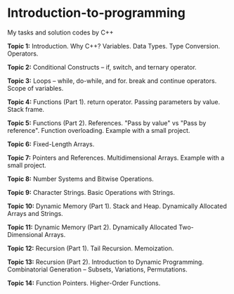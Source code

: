# Introduction-to-programming
My tasks and solution codes by C++


**Topic 1:** Introduction. Why C++? Variables. Data Types. Type Conversion. Operators.

**Topic 2:** Conditional Constructs – if, switch, and ternary operator.

**Topic 3:** Loops – while, do-while, and for. break and continue operators. Scope of variables.

**Topic 4:** Functions (Part 1). return operator. Passing parameters by value. Stack frame.

**Topic 5:** Functions (Part 2). References. "Pass by value" vs "Pass by reference". Function overloading. Example with a small project.

**Topic 6:** Fixed-Length Arrays.

**Topic 7:** Pointers and References. Multidimensional Arrays. Example with a small project.

**Topic 8:** Number Systems and Bitwise Operations.

**Topic 9:** Character Strings. Basic Operations with Strings.

**Topic 10:** Dynamic Memory (Part 1). Stack and Heap. Dynamically Allocated Arrays and Strings.

**Topic 11:** Dynamic Memory (Part 2). Dynamically Allocated Two-Dimensional Arrays.

**Topic 12:** Recursion (Part 1). Tail Recursion. Memoization.

**Topic 13:** Recursion (Part 2). Introduction to Dynamic Programming. Combinatorial Generation – Subsets, Variations, Permutations.

**Topic 14:** Function Pointers. Higher-Order Functions.

